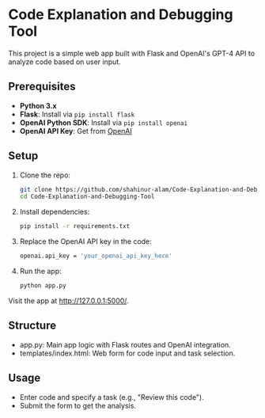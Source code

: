 # Code Explanation and Debugging Tool

This project is a simple web app built with Flask and OpenAI's GPT-4 API to analyze code based on user input.

## Prerequisites

- **Python 3.x**
- **Flask**: Install via `pip install flask`
- **OpenAI Python SDK**: Install via `pip install openai`
- **OpenAI API Key**: Get from [OpenAI](https://beta.openai.com/signup/)

## Setup

1. Clone the repo:
   ```bash
   git clone https://github.com/shahinur-alam/Code-Explanation-and-Debugging-Tool.git
   cd Code-Explanation-and-Debugging-Tool
   ```
2. Install dependencies:
   ```bash
   pip install -r requirements.txt
   ```
3. Replace the OpenAI API key in the code:
   ```bash
   openai.api_key = 'your_openai_api_key_here'
   ```
4. Run the app:
   ```bash
   python app.py
   ```
Visit the app at http://127.0.0.1:5000/.

## Structure
- app.py: Main app logic with Flask routes and OpenAI integration.
- templates/index.html: Web form for code input and task selection.

## Usage
- Enter code and specify a task (e.g., "Review this code").
- Submit the form to get the analysis.
